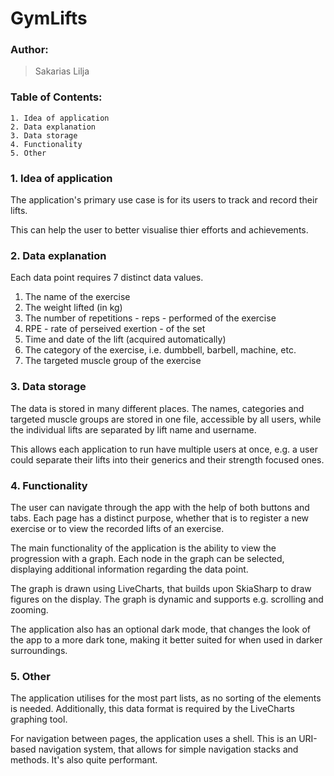 # GymLifts
### Author:
> Sakarias Lilja

### Table of Contents:
	1. Idea of application
	2. Data explanation
	3. Data storage
	4. Functionality
	5. Other

### 1. Idea of application
The application's primary use case is for its users to track
and record their lifts.

This can help the user to better visualise thier efforts and achievements.

### 2. Data explanation
Each data point requires 7 distinct data values.

1. The name of the exercise
1. The weight lifted (in kg)
1. The number of repetitions - reps - performed of the exercise
1. RPE - rate of perseived exertion - of the set
1. Time and date of the lift (acquired automatically)
1. The category of the exercise, i.e. dumbbell, barbell, machine, etc.
1. The targeted muscle group of the exercise

### 3. Data storage
The data is stored in many different places. The names, categories and targeted
muscle groups are stored in one file, accessible by all users, while the individual
lifts are separated by lift name and username.

This allows each application to run have multiple users at once, e.g. a user could
separate their lifts into their generics and their strength focused ones.

### 4. Functionality
The user can navigate through the app with the help of both buttons and tabs. 
Each page has a distinct purpose, whether that is to register a new exercise or
to view the recorded lifts of an exercise.

The main functionality of the application is the ability to view the progression
with a graph. Each node in the graph can be selected, displaying additional information
regarding the data point.

The graph is drawn using LiveCharts, that builds upon SkiaSharp to draw figures on
the display. The graph is dynamic and supports e.g. scrolling and zooming.

The application also has an optional dark mode, that changes the look of the app
to a more dark tone, making it better suited for when used in darker surroundings.

### 5. Other
The application utilises for the most part lists, as no sorting of the elements
is needed. Additionally, this data format is required by the LiveCharts graphing
tool. 

For navigation between pages, the application uses a shell. This is an URI-based
navigation system, that allows for simple navigation stacks and methods. It's also
quite performant.
